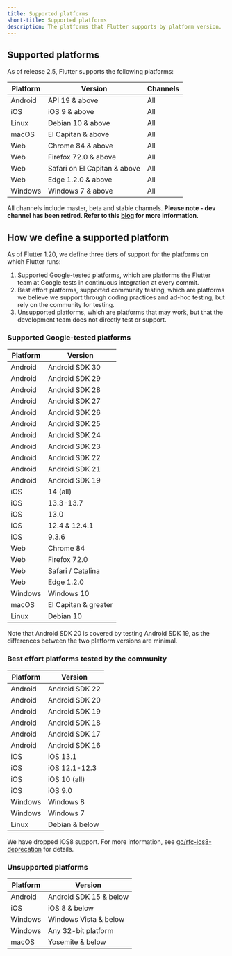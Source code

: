 ```yaml
---
title: Supported platforms
short-title: Supported platforms
description: The platforms that Flutter supports by platform version.
---
```


## Supported platforms

As of release 2.5, Flutter supports the following platforms:

|Platform|Version                       |Channels |
|--------|------------------------------|---------|
|Android | API 19 & above               | All     |
|iOS     | iOS 9 & above                | All     |
|Linux   | Debian 10 & above            | All     |
|macOS   | El Capitan & above           | All     |
|Web     | Chrome 84  & above           | All     |
|Web     | Firefox 72.0 & above         | All     |
|Web     | Safari on El Capitan & above | All     |
|Web     | Edge 1.2.0 & above           | All     |
|Windows | Windows 7 & above            | All     |

All channels include master, beta and stable channels. 
**Please note - dev channel has been retired. Refer to this [blog](https://medium.com/flutter/whats-new-in-flutter-2-8-d085b763d181) for more information.**

## How we define a supported platform

As of Flutter 1.20, we define three tiers of support for the 
platforms on which Flutter runs:
1. Supported Google-tested platforms,
   which are platforms the Flutter team at 
   Google tests in continuous integration at every commit. 
1. Best effort platforms, supported community testing,
   which are platforms we believe we support through coding practices 
    and ad-hoc testing, but rely on the community for testing.
1. Unsupported platforms, which are platforms that may work,
   but that the development team does not directly test or support.


### Supported Google-tested platforms

|Platform|Version              |
|-------|----------------------|
|Android|Android SDK 30        |
|Android|Android SDK 29        |
|Android|Android SDK 28        |
|Android|Android SDK 27        |
|Android|Android SDK 26        |
|Android|Android SDK 25        |
|Android|Android SDK 24        |
|Android|Android SDK 23        |
|Android|Android SDK 22        |
|Android|Android SDK 21        |
|Android|Android SDK 19        |
|iOS    | 14 (all)             |
|iOS    | 13.3-13.7            |
|iOS    | 13.0                 |
|iOS    | 12.4 & 12.4.1        |
|iOS    | 9.3.6                |
|Web    | Chrome 84            |
|Web    | Firefox 72.0         |
|Web    | Safari / Catalina    |
|Web    | Edge 1.2.0           |
|Windows| Windows 10           |
|macOS  | El Capitan & greater |
|Linux  | Debian 10            |

Note that Android SDK 20 is covered by testing Android SDK 19, 
as the differences between the two platform versions are
minimal.

### Best effort platforms tested by the community

|Platform|Version       |
|--------|---------------|
|Android |Android SDK 22 |
|Android |Android SDK 20 |
|Android |Android SDK 19 |
|Android |Android SDK 18 |
|Android |Android SDK 17 |
|Android |Android SDK 16 |
|iOS     |iOS 13.1       |
|iOS     |iOS 12.1-12.3  |
|iOS     |iOS 10 (all)   |
|iOS     |iOS 9.0        |
|Windows |Windows 8      |
|Windows |Windows 7      |
|Linux   |Debian & below |

We have dropped iOS8 support. For more information,
see [go/rfc-ios8-deprecation] for details.

[go/rfc-ios8-deprecation]: {{site.url}}/go/rfc-ios8-deprecation

### Unsupported platforms

|Platform|Version               |
|--------|----------------------|
|Android |Android SDK 15 & below|
|iOS     |iOS 8 & below         |
|Windows |Windows Vista & below |
|Windows |Any 32-bit platform   |   
|macOS   | Yosemite & below     |
